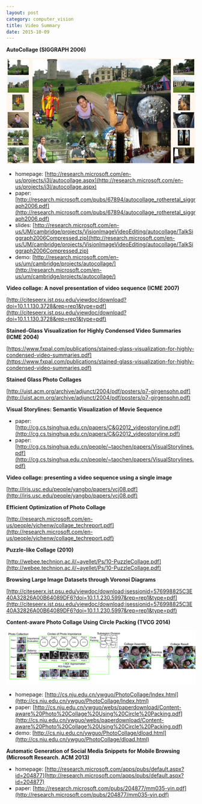 ```yaml
---
layout: post
category: computer_vision
title: Video Summary
date: 2015-10-09
---
```


**AutoCollage (SIGGRAPH 2006)**

![](/assets/computer-vision/video_summary/collage1fullcomp.jpg)

- homepage: [http://research.microsoft.com/en-us/projects/i3l/autocollage.aspx](http://research.microsoft.com/en-us/projects/i3l/autocollage.aspx)
- paper: [http://research.microsoft.com/pubs/67894/autocollage_rotheretal_siggraph2006.pdf](http://research.microsoft.com/pubs/67894/autocollage_rotheretal_siggraph2006.pdf)
- slides: [http://research.microsoft.com/en-us/UM/cambridge/projects/VisionImageVideoEditing/autocollage/TalkSiggraph2006Compressed.zip](http://research.microsoft.com/en-us/UM/cambridge/projects/VisionImageVideoEditing/autocollage/TalkSiggraph2006Compressed.zip)
- demo: [http://research.microsoft.com/en-us/um/cambridge/projects/autocollage/](http://research.microsoft.com/en-us/um/cambridge/projects/autocollage/)

**Video collage: A novel presentation of video sequence (ICME 2007)**

[http://citeseerx.ist.psu.edu/viewdoc/download?doi=10.1.1.130.3728&rep=rep1&type=pdf](http://citeseerx.ist.psu.edu/viewdoc/download?doi=10.1.1.130.3728&rep=rep1&type=pdf)

**Stained-Glass Visualization for Highly Condensed Video Summaries (ICME 2004)**

[https://www.fxpal.com/publications/stained-glass-visualization-for-highly-condensed-video-summaries.pdf](https://www.fxpal.com/publications/stained-glass-visualization-for-highly-condensed-video-summaries.pdf)

**Stained Glass Photo Collages**

[http://uist.acm.org/archive/adjunct/2004/pdf/posters/p7-girgensohn.pdf](http://uist.acm.org/archive/adjunct/2004/pdf/posters/p7-girgensohn.pdf)

**Visual Storylines: Semantic Visualization of Movie Sequence**

- paper: [http://cg.cs.tsinghua.edu.cn/papers/C&G2012_videostoryline.pdf](http://cg.cs.tsinghua.edu.cn/papers/C&G2012_videostoryline.pdf)
- paper: [http://cg.cs.tsinghua.edu.cn/people/~taochen/papers/VisualStorylines.pdf](http://cg.cs.tsinghua.edu.cn/people/~taochen/papers/VisualStorylines.pdf)

**Video collage: presenting a video sequence using a single image**

[http://iris.usc.edu/people/yangbo/papers/vcj08.pdf](http://iris.usc.edu/people/yangbo/papers/vcj08.pdf)

**Efficient Optimization of Photo Collage**

[http://research.microsoft.com/en-us/people/yichenw/collage_techreport.pdf](http://research.microsoft.com/en-us/people/yichenw/collage_techreport.pdf)

**Puzzle-like Collage (2010)**

[http://webee.technion.ac.il/~ayellet/Ps/10-PuzzleCollage.pdf](http://webee.technion.ac.il/~ayellet/Ps/10-PuzzleCollage.pdf)

**Browsing Large Image Datasets through Voronoi Diagrams**

[http://citeseerx.ist.psu.edu/viewdoc/download;jsessionid=576998825C3E40A32826A00B64089DF6?doi=10.1.1.230.5997&rep=rep1&type=pdf](http://citeseerx.ist.psu.edu/viewdoc/download;jsessionid=576998825C3E40A32826A00B64089DF6?doi=10.1.1.230.5997&rep=rep1&type=pdf)

**Content-aware Photo Collage Using Circle Packing (TVCG 2014)**

![](/assets/computer-vision/video_summary/Photo_Collage_Flowchart.jpg)

- homepage: [http://cs.nju.edu.cn/ywguo/PhotoCollage/Index.html](http://cs.nju.edu.cn/ywguo/PhotoCollage/Index.html)
- paper: [http://cs.nju.edu.cn/ywguo/webs/paperdownload/Content-aware%20Photo%20Collage%20Using%20Circle%20Packing.pdf](http://cs.nju.edu.cn/ywguo/webs/paperdownload/Content-aware%20Photo%20Collage%20Using%20Circle%20Packing.pdf)
- demo: [http://cs.nju.edu.cn/ywguo/PhotoCollage/dload.html](http://cs.nju.edu.cn/ywguo/PhotoCollage/dload.html)

**Automatic Generation of Social Media Snippets for Mobile Browsing (Microsoft Research. ACM 2013)**

- homepage: [http://research.microsoft.com/apps/pubs/default.aspx?id=204877](http://research.microsoft.com/apps/pubs/default.aspx?id=204877)
- paper: [http://research.microsoft.com/pubs/204877/mm035-yin.pdf](http://research.microsoft.com/pubs/204877/mm035-yin.pdf)